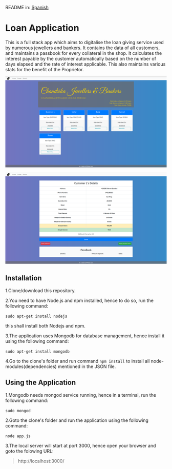 README in: [Spanish](./README-ES.md)

# Loan Application
This is a full stack app which aims to digitalise the loan giving service used by numerous jewellers and bankers.
It contains the data of all customers, and maintains a passbook for every collateral in the shop.
It calculates the interest payable by the customer automatically based on the number of days elapsed and the rate of interest applicable.
This also maintains various stats for the benefit of the Proprietor. 

!["Main_page_ss](views/ss/ss_1.png)

!["Information_ss](views/ss/ss_2.png)

## Installation

1.Clone/download this repository.

2.You need to have Node.js and npm installed, hence to do so, run the following command:

```sudo apt-get install nodejs```

this shall install both Nodejs and npm.

3.The application uses Mongodb for database management, hence install it using the following command:

```sudo apt-get install mongodb```

4.Go to the clone's folder and run command `npm install` to install all node-modules(dependencies) mentioned in the JSON file.

## Using the Application

1.Mongodb needs mongod service running, hence in a terminal, run the following command:

``` sudo mongod ```

2.Goto the clone's folder and run the application using the following command:

``` node app.js ```

3.The local server will start at port 3000, hence open your browser and goto the folowing URL:

>http://localhost:3000/


